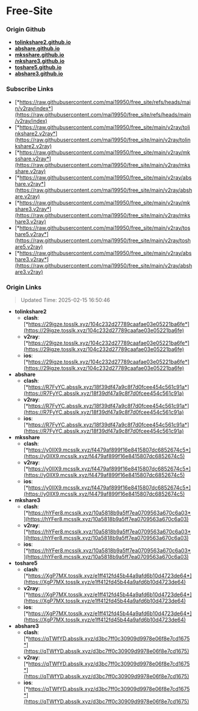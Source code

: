 # Free-Site

### Origin Github

- [**tolinkshare2.github.io**](https://github.com/tolinkshare2/tolinkshare2.github.io)
- [**abshare.github.io**](https://github.com/abshare/abshare.github.io)
- [**mksshare.github.io**](https://github.com/mksshare/mksshare.github.io)
- [**mkshare3.github.io**](https://github.com/mkshare3/mkshare3.github.io)
- [**toshare5.github.io**](https://github.com/toshare5/toshare5.github.io)
- [**abshare3.github.io**](https://github.com/abshare3/abshare3.github.io)

### Subscribe Links

- [*https://raw.githubusercontent.com/mai19950/free_site/refs/heads/main/v2ray/index*](https://raw.githubusercontent.com/mai19950/free_site/refs/heads/main/v2ray/index)
- [*https://raw.githubusercontent.com/mai19950/free_site/main/v2ray/tolinkshare2.v2ray*](https://raw.githubusercontent.com/mai19950/free_site/main/v2ray/tolinkshare2.v2ray)
- [*https://raw.githubusercontent.com/mai19950/free_site/main/v2ray/mksshare.v2ray*](https://raw.githubusercontent.com/mai19950/free_site/main/v2ray/mksshare.v2ray)
- [*https://raw.githubusercontent.com/mai19950/free_site/main/v2ray/abshare.v2ray*](https://raw.githubusercontent.com/mai19950/free_site/main/v2ray/abshare.v2ray)
- [*https://raw.githubusercontent.com/mai19950/free_site/main/v2ray/mkshare3.v2ray*](https://raw.githubusercontent.com/mai19950/free_site/main/v2ray/mkshare3.v2ray)
- [*https://raw.githubusercontent.com/mai19950/free_site/main/v2ray/toshare5.v2ray*](https://raw.githubusercontent.com/mai19950/free_site/main/v2ray/toshare5.v2ray)
- [*https://raw.githubusercontent.com/mai19950/free_site/main/v2ray/abshare3.v2ray*](https://raw.githubusercontent.com/mai19950/free_site/main/v2ray/abshare3.v2ray)

### Origin Links

> Updated Time: 2025-02-15 16:50:46

- **tolinkshare2**
  - **clash**: [*https://29igze.tosslk.xyz/104c232d27789caafae03e05221ba6fe*](https://29igze.tosslk.xyz/104c232d27789caafae03e05221ba6fe)
  - **v2ray**: [*https://29igze.tosslk.xyz/104c232d27789caafae03e05221ba6fe*](https://29igze.tosslk.xyz/104c232d27789caafae03e05221ba6fe)
  - **ios**: [*https://29igze.tosslk.xyz/104c232d27789caafae03e05221ba6fe*](https://29igze.tosslk.xyz/104c232d27789caafae03e05221ba6fe)
- **abshare**
  - **clash**: [*https://R7FyYC.absslk.xyz/18f39df47a9c8f7d0fcee454c561c91a*](https://R7FyYC.absslk.xyz/18f39df47a9c8f7d0fcee454c561c91a)
  - **v2ray**: [*https://R7FyYC.absslk.xyz/18f39df47a9c8f7d0fcee454c561c91a*](https://R7FyYC.absslk.xyz/18f39df47a9c8f7d0fcee454c561c91a)
  - **ios**: [*https://R7FyYC.absslk.xyz/18f39df47a9c8f7d0fcee454c561c91a*](https://R7FyYC.absslk.xyz/18f39df47a9c8f7d0fcee454c561c91a)
- **mksshare**
  - **clash**: [*https://y0IIX9.mcsslk.xyz/f4479af899f16e8415807dc6852674c5*](https://y0IIX9.mcsslk.xyz/f4479af899f16e8415807dc6852674c5)
  - **v2ray**: [*https://y0IIX9.mcsslk.xyz/f4479af899f16e8415807dc6852674c5*](https://y0IIX9.mcsslk.xyz/f4479af899f16e8415807dc6852674c5)
  - **ios**: [*https://y0IIX9.mcsslk.xyz/f4479af899f16e8415807dc6852674c5*](https://y0IIX9.mcsslk.xyz/f4479af899f16e8415807dc6852674c5)
- **mkshare3**
  - **clash**: [*https://hYFer8.mcsslk.xyz/10a5818b9a5ff7ea0709563a670c6a03*](https://hYFer8.mcsslk.xyz/10a5818b9a5ff7ea0709563a670c6a03)
  - **v2ray**: [*https://hYFer8.mcsslk.xyz/10a5818b9a5ff7ea0709563a670c6a03*](https://hYFer8.mcsslk.xyz/10a5818b9a5ff7ea0709563a670c6a03)
  - **ios**: [*https://hYFer8.mcsslk.xyz/10a5818b9a5ff7ea0709563a670c6a03*](https://hYFer8.mcsslk.xyz/10a5818b9a5ff7ea0709563a670c6a03)
- **toshare5**
  - **clash**: [*https://XgP7MX.tosslk.xyz/e1ff412fd45b44a9afd6b10d4723de64*](https://XgP7MX.tosslk.xyz/e1ff412fd45b44a9afd6b10d4723de64)
  - **v2ray**: [*https://XgP7MX.tosslk.xyz/e1ff412fd45b44a9afd6b10d4723de64*](https://XgP7MX.tosslk.xyz/e1ff412fd45b44a9afd6b10d4723de64)
  - **ios**: [*https://XgP7MX.tosslk.xyz/e1ff412fd45b44a9afd6b10d4723de64*](https://XgP7MX.tosslk.xyz/e1ff412fd45b44a9afd6b10d4723de64)
- **abshare3**
  - **clash**: [*https://qTWfYD.absslk.xyz/d3bc7ff0c30909d9978e06f8e7cd1675*](https://qTWfYD.absslk.xyz/d3bc7ff0c30909d9978e06f8e7cd1675)
  - **v2ray**: [*https://qTWfYD.absslk.xyz/d3bc7ff0c30909d9978e06f8e7cd1675*](https://qTWfYD.absslk.xyz/d3bc7ff0c30909d9978e06f8e7cd1675)
  - **ios**: [*https://qTWfYD.absslk.xyz/d3bc7ff0c30909d9978e06f8e7cd1675*](https://qTWfYD.absslk.xyz/d3bc7ff0c30909d9978e06f8e7cd1675)
